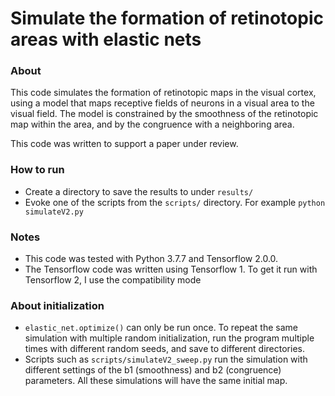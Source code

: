 # Simulate the formation of retinotopic areas with elastic nets

### About
This code simulates the formation of retinotopic maps in the visual cortex, using a model that maps receptive fields of neurons in a visual area to the visual field. The model is constrained by the smoothness of the retinotopic map within the area, and by the congruence with a neighboring area.

This code was written to support a paper under review.

### How to run
- Create a directory to save the results to under `results/`
- Evoke one of the scripts from the `scripts/` directory. For example `python simulateV2.py`

### Notes
- This code was tested with Python 3.7.7 and Tensorflow 2.0.0.
- The Tensorflow code was written using Tensorflow 1. To get it run with Tensorflow 2, I use the compatibility mode

### About initialization
- `elastic_net.optimize()` can only be run once. To repeat the same simulation with multiple random initialization, run the program multiple times with different random seeds, and save to different directories.
- Scripts such as `scripts/simulateV2_sweep.py` run the simulation with different settings of the b1 (smoothness) and b2 (congruence) parameters. All these simulations will have the same initial map.
